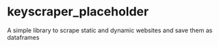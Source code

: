 # keyscraper_placeholder
A simple library to scrape static and dynamic websites and save them as dataframes
